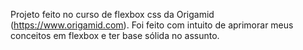Projeto feito no curso de flexbox css da Origamid (https://www.origamid.com).
Foi feito com intuito de aprimorar meus conceitos em flexbox e ter base sólida no assunto.
